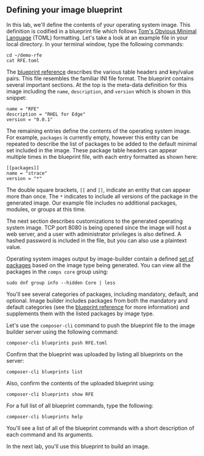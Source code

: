 ## Defining your image blueprint
In this lab, we'll define the contents of your operating system
image.  This definition is codified in a blueprint file which follows
[Tom's Obvious Minimal Language](https://toml.io/en/) (TOML)
formatting. Let's take a look at an example file in your local
directory. In your terminal window, type the following commands:

    cd ~/demo-rfe
    cat RFE.toml

The [blueprint reference](https://weldr.io/lorax/composer-cli.html#blueprint-reference)
describes the various table headers and key/value pairs. This file
resembles the familiar INI file format.  The blueprint contains
several important sections. At the top is the meta-data definition
for this image including the `name`, `description`, and `version`
which is shown in this snippet:

    name = "RFE"
    description = "RHEL for Edge"
    version = "0.0.1"

The remaining entries define the contents of the operating system
image. For example, `packages` is currently empty, however this
entity can be repeated to describe the list of packages to be added
to the default minimal set included in the image. These package
table headers can appear multiple times in the blueprint file, with
each entry formatted as shown here:

    [[packages]]
    name = "strace"
    version = "*"

The double square brackets, `[[` and `]]`, indicate an entity that
can appear more than once.  The `*` indicates to include all versions
of the package in the generated image. Our example file includes
no additional packages, modules, or groups at this time.

The next section describes customizations to the generated operating
system image. TCP port 8080 is being opened since the image will
host a web server, and a user with administrator privileges is also
defined. A hashed password is included in the file, but you can
also use a plaintext value.

Operating system images output by image-builder contain a defined
[set of packages](https://access.redhat.com/documentation/en-us/red_hat_enterprise_linux/8/html-single/composing_a_customized_rhel_system_image/index#packages-installed-by-default_creating-system-images-with-composer-command-line-interface)
based on the image type being generated. You can view all the
packages in the `comps core` group using:

    sudo dnf group info --hidden Core | less

You'll see several categories of packages, including mandatory,
default, and optional. Image builder includes packages from both
the mandatory and default categories (see the
[blueprint reference](https://weldr.io/lorax/composer-cli.html#groups)
for more information) and supplements them with the listed packages
by image type.

Let's use the `composer-cli` command to push the blueprint file to
the image builder server using the following command:

    composer-cli blueprints push RFE.toml

Confirm that the blueprint was uploaded by listing all blueprints
on the server:

    composer-cli blueprints list

Also, confirm the contents of the uploaded blueprint using:

    composer-cli blueprints show RFE

For a full list of all blueprint commands, type the following:

    composer-cli blueprints help

You'll see a list of all of the blueprint commands with a short
description of each command and its arguments.

In the next lab, you'll use this blueprint to build an image.

